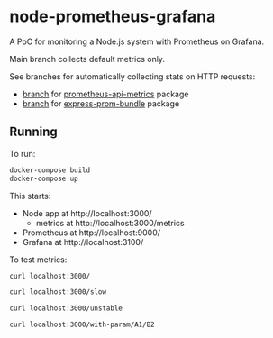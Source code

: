 # node-prometheus-grafana

A PoC for monitoring a Node.js system with Prometheus on Grafana.

Main branch collects default metrics only.

See branches for automatically collecting stats on HTTP requests:
* [branch](https://github.com/dvolpato/node-prometheus-grafana/tree/prometheus-api-metrics) for [prometheus-api-metrics](https://www.npmjs.com/package/prometheus-api-metrics) package
* [branch](https://github.com/dvolpato/node-prometheus-grafana/tree/express-prom-bundle) for [express-prom-bundle](https://www.npmjs.com/package/express-prom-bundle) package

## Running

To run:

```bash
docker-compose build
docker-compose up
```

This starts:

* Node app at http://localhost:3000/
  * metrics at http://localhost:3000/metrics
* Prometheus at http://localhost:9000/
* Grafana at http://localhost:3100/

To test metrics:

```bash
curl localhost:3000/

curl localhost:3000/slow

curl localhost:3000/unstable

curl localhost:3000/with-param/A1/B2
```